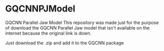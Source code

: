 # GQCNNPJModel
GQCNN Parallel Jaw Model
This repository was made just for the purpose of download the GQCNN Parallel Jaw model that isn't available on the internet because the original link is down.

Just download the .zip and add it to the GQCNN package
